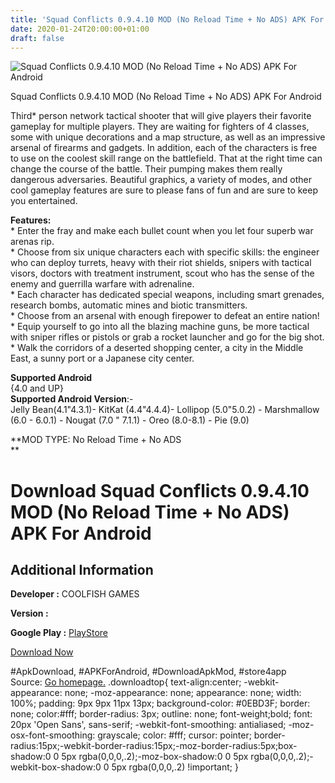 ```yaml
---
title: 'Squad Conflicts 0.9.4.10 MOD (No Reload Time + No ADS) APK For Android'
date: 2020-01-24T20:00:00+01:00
draft: false
---
```


![Squad Conflicts 0.9.4.10 MOD (No Reload Time + No ADS) APK For Android](https://i0.wp.com/apkhome.net/wp-content/uploads/2020/01/Squad-Conflicts-0.9.4.10-MOD-No-Reload-Time-No-ADS.png "Squad Conflicts 0.9.4.10 MOD (No Reload Time + No ADS) APK For Android")

  

Squad Conflicts 0.9.4.10 MOD (No Reload Time + No ADS) APK For Android

Third\* person network tactical shooter that will give players their favorite gameplay for multiple players. They are waiting for fighters of 4 classes, some with unique decorations and a map structure, as well as an impressive arsenal of firearms and gadgets. In addition, each of the characters is free to use on the coolest skill range on the battlefield. That at the right time can change the course of the battle. Their pumping makes them really dangerous adversaries. Beautiful graphics, a variety of modes, and other cool gameplay features are sure to please fans of fun and are sure to keep you entertained.

**Features:**  
\* Enter the fray and make each bullet count when you let four superb war arenas rip.  
\* Choose from six unique characters each with specific skills: the engineer who can deploy turrets, heavy with their riot shields, snipers with tactical visors, doctors with treatment instrument, scout who has the sense of the enemy and guerrilla warfare with adrenaline.  
\* Each character has dedicated special weapons, including smart grenades, research bombs, automatic mines and biotic transmitters.  
\* Choose from an arsenal with enough firepower to defeat an entire nation!  
\* Equip yourself to go into all the blazing machine guns, be more tactical with sniper rifles or pistols or grab a rocket launcher and go for the big shot.  
\* Walk the corridors of a deserted shopping center, a city in the Middle East, a sunny port or a Japanese city center.

**Supported Android**  
{4.0 and UP}  
**Supported Android Version**:-  
Jelly Bean(4.1"4.3.1)- KitKat (4.4"4.4.4)- Lollipop (5.0"5.0.2) - Marshmallow (6.0 - 6.0.1) - Nougat (7.0 " 7.1.1) - Oreo (8.0-8.1) - Pie (9.0)

**MOD TYPE: No Reload Time + No ADS  
**

Download Squad Conflicts 0.9.4.10 MOD (No Reload Time + No ADS) APK For Android
===============================================================================

Additional Information
----------------------

**Developer :** COOLFISH GAMES

**Version :**

**Google Play :** [PlayStore](https://play.google.com/store/apps/details?id=com.coolfish.ironforcehotfire)

  

[Download Now](https://store4app.co/post/squad-conflicts-0-9-4-10-mod-no-reload-time-no-ads-apk-for-android_1579892314)

  
#ApkDownload, #APKForAndroid, #DownloadApkMod, #store4app  
Source: [Go homepage.](https://store4app.co/post/squad-conflicts-0-9-4-10-mod-no-reload-time-no-ads-apk-for-android_1579892314) .downloadtop{ text-align:center; -webkit-appearance: none; -moz-appearance: none; appearance: none; width: 100%; padding: 9px 9px 11px 13px; background-color: #0EBD3F; border: none; color:#fff; border-radius: 3px; outline: none; font-weight;bold; font: 20px 'Open Sans', sans-serif; -webkit-font-smoothing: antialiased; -moz-osx-font-smoothing: grayscale; color: #fff; cursor: pointer; border-radius:15px;-webkit-border-radius:15px;-moz-border-radius:5px;box-shadow:0 0 5px rgba(0,0,0,.2);-moz-box-shadow:0 0 5px rgba(0,0,0,.2);-webkit-box-shadow:0 0 5px rgba(0,0,0,.2) !important; }